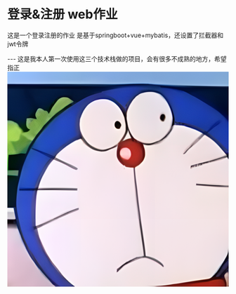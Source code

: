 # 登录&注册 web作业
这是一个登录注册的作业
是基于springboot+vue+mybatis，还设置了拦截器和jwt令牌

--- 这是我本人第一次使用这三个技术栈做的项目，会有很多不成熟的地方，希望指正
 ![image](https://github.com/2306187715/spring/blob/f5d24a41987a22954a689efafd8030c4e7818e64/%E4%B8%80%E5%8F%AA%E5%8F%AF%E7%88%B1%E7%9A%84%E5%93%86%E5%95%A6A%E6%A2%A6.png)
